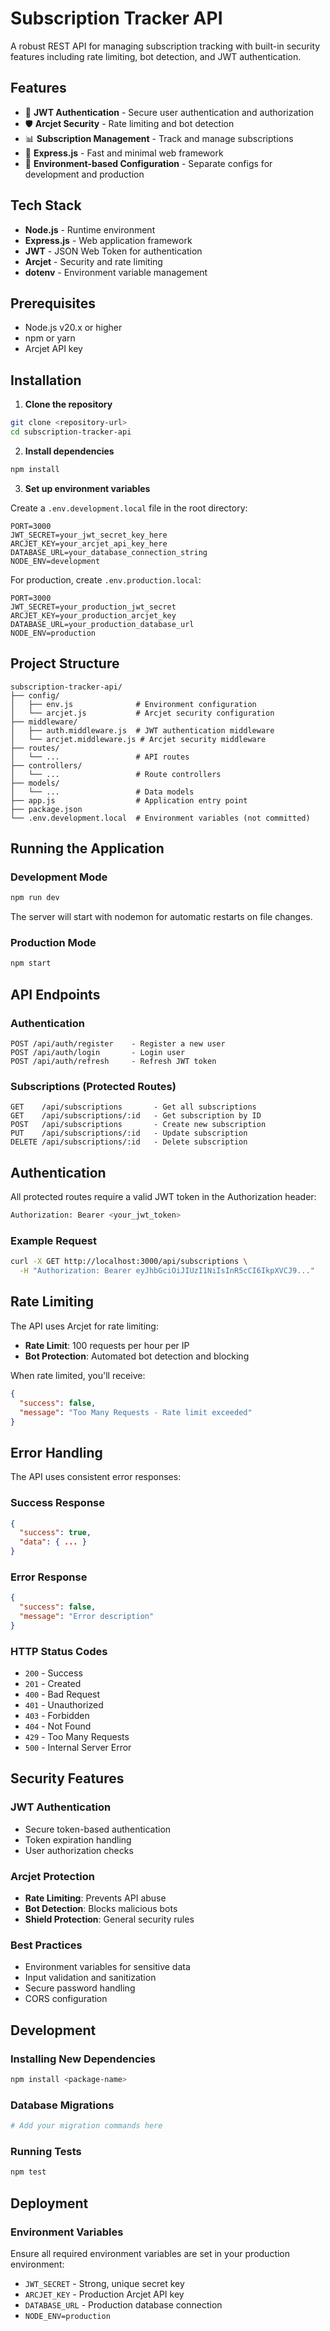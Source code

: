 # Subscription Tracker API

A robust REST API for managing subscription tracking with built-in security features including rate limiting, bot detection, and JWT authentication.

## Features

- 🔐 **JWT Authentication** - Secure user authentication and authorization
- 🛡️ **Arcjet Security** - Rate limiting and bot detection
- 📊 **Subscription Management** - Track and manage subscriptions
- 🚀 **Express.js** - Fast and minimal web framework
- 📝 **Environment-based Configuration** - Separate configs for development and production

## Tech Stack

- **Node.js** - Runtime environment
- **Express.js** - Web application framework
- **JWT** - JSON Web Token for authentication
- **Arcjet** - Security and rate limiting
- **dotenv** - Environment variable management

## Prerequisites

- Node.js v20.x or higher
- npm or yarn
- Arcjet API key

## Installation

1. **Clone the repository**
```bash
git clone <repository-url>
cd subscription-tracker-api
```

2. **Install dependencies**
```bash
npm install
```

3. **Set up environment variables**

Create a `.env.development.local` file in the root directory:
```env
PORT=3000
JWT_SECRET=your_jwt_secret_key_here
ARCJET_KEY=your_arcjet_api_key_here
DATABASE_URL=your_database_connection_string
NODE_ENV=development
```

For production, create `.env.production.local`:
```env
PORT=3000
JWT_SECRET=your_production_jwt_secret
ARCJET_KEY=your_production_arcjet_key
DATABASE_URL=your_production_database_url
NODE_ENV=production
```

## Project Structure
```
subscription-tracker-api/
├── config/
│   ├── env.js              # Environment configuration
│   └── arcjet.js           # Arcjet security configuration
├── middleware/
│   ├── auth.middleware.js  # JWT authentication middleware
│   └── arcjet.middleware.js # Arcjet security middleware
├── routes/
│   └── ...                 # API routes
├── controllers/
│   └── ...                 # Route controllers
├── models/
│   └── ...                 # Data models
├── app.js                  # Application entry point
├── package.json
└── .env.development.local  # Environment variables (not committed)
```

## Running the Application

### Development Mode
```bash
npm run dev
```
The server will start with nodemon for automatic restarts on file changes.

### Production Mode
```bash
npm start
```

## API Endpoints

### Authentication
```
POST /api/auth/register    - Register a new user
POST /api/auth/login       - Login user
POST /api/auth/refresh     - Refresh JWT token
```

### Subscriptions (Protected Routes)
```
GET    /api/subscriptions       - Get all subscriptions
GET    /api/subscriptions/:id   - Get subscription by ID
POST   /api/subscriptions       - Create new subscription
PUT    /api/subscriptions/:id   - Update subscription
DELETE /api/subscriptions/:id   - Delete subscription
```

## Authentication

All protected routes require a valid JWT token in the Authorization header:
```bash
Authorization: Bearer <your_jwt_token>
```

### Example Request
```bash
curl -X GET http://localhost:3000/api/subscriptions \
  -H "Authorization: Bearer eyJhbGciOiJIUzI1NiIsInR5cCI6IkpXVCJ9..."
```

## Rate Limiting

The API uses Arcjet for rate limiting:
- **Rate Limit**: 100 requests per hour per IP
- **Bot Protection**: Automated bot detection and blocking

When rate limited, you'll receive:
```json
{
  "success": false,
  "message": "Too Many Requests - Rate limit exceeded"
}
```

## Error Handling

The API uses consistent error responses:

### Success Response
```json
{
  "success": true,
  "data": { ... }
}
```

### Error Response
```json
{
  "success": false,
  "message": "Error description"
}
```

### HTTP Status Codes
- `200` - Success
- `201` - Created
- `400` - Bad Request
- `401` - Unauthorized
- `403` - Forbidden
- `404` - Not Found
- `429` - Too Many Requests
- `500` - Internal Server Error

## Security Features

### JWT Authentication
- Secure token-based authentication
- Token expiration handling
- User authorization checks

### Arcjet Protection
- **Rate Limiting**: Prevents API abuse
- **Bot Detection**: Blocks malicious bots
- **Shield Protection**: General security rules

### Best Practices
- Environment variables for sensitive data
- Input validation and sanitization
- Secure password handling
- CORS configuration

## Development

### Installing New Dependencies
```bash
npm install <package-name>
```

### Database Migrations
```bash
# Add your migration commands here
```

### Running Tests
```bash
npm test
```

## Deployment

### Environment Variables
Ensure all required environment variables are set in your production environment:
- `JWT_SECRET` - Strong, unique secret key
- `ARCJET_KEY` - Production Arcjet API key
- `DATABASE_URL` - Production database connection
- `NODE_ENV=production`